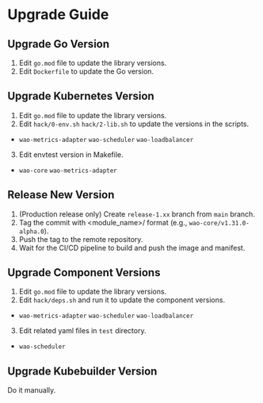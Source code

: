 # Upgrade Guide

## Upgrade Go Version

1. Edit `go.mod` file to update the library versions.
2. Edit `Dockerfile` to update the Go version.

## Upgrade Kubernetes Version

1. Edit `go.mod` file to update the library versions.
2. Edit `hack/0-env.sh` `hack/2-lib.sh` to update the versions in the scripts.
  - `wao-metrics-adapter` `wao-scheduler` `wao-loadbalancer`
3. Edit envtest version in Makefile.
  - `wao-core` `wao-metrics-adapter`

## Release New Version

1. (Production release only) Create `release-1.xx` branch from `main` branch.
2. Tag the commit with <module_name>/<version> format (e.g., `wao-core/v1.31.0-alpha.0`).
3. Push the tag to the remote repository.
4. Wait for the CI/CD pipeline to build and push the image and manifest.

## Upgrade Component Versions

1. Edit `go.mod` file to update the library versions.
2. Edit `hack/deps.sh` and run it to update the component versions.
  - `wao-metrics-adapter` `wao-scheduler` `wao-loadbalancer`
3. Edit related yaml files in `test` directory.
  - `wao-scheduler`

## Upgrade Kubebuilder Version

Do it manually.
